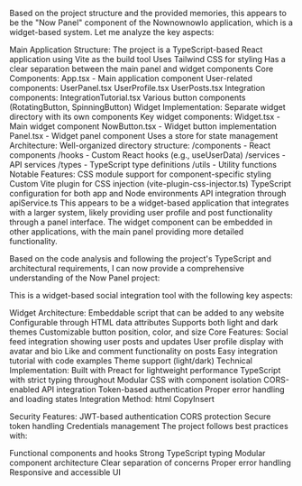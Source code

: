 Based on the project structure and the provided memories, this appears to be the "Now Panel" component of the NownownowIo application, which is a widget-based system. Let me analyze the key aspects:

Main Application Structure:
The project is a TypeScript-based React application using Vite as the build tool
Uses Tailwind CSS for styling
Has a clear separation between the main panel and widget components
Core Components:
App.tsx - Main application component
User-related components:
UserPanel.tsx
UserProfile.tsx
UserPosts.tsx
Integration components:
IntegrationTutorial.tsx
Various button components (RotatingButton, SpinningButton)
Widget Implementation:
Separate widget directory with its own components
Key widget components:
Widget.tsx - Main widget component
NowButton.tsx - Widget button implementation
Panel.tsx - Widget panel component
Uses a store for state management
Architecture:
Well-organized directory structure:
/components - React components
/hooks - Custom React hooks (e.g., useUserData)
/services - API services
/types - TypeScript type definitions
/utils - Utility functions
Notable Features:
CSS module support for component-specific styling
Custom Vite plugin for CSS injection (vite-plugin-css-injector.ts)
TypeScript configuration for both app and Node environments
API integration through apiService.ts
This appears to be a widget-based application that integrates with a larger system, likely providing user profile and post functionality through a panel interface. The widget component can be embedded in other applications, with the main panel providing more detailed functionality.




Based on the code analysis and following the project's TypeScript and architectural requirements, I can now provide a comprehensive understanding of the Now Panel project:

This is a widget-based social integration tool with the following key aspects:

Widget Architecture:
Embeddable script that can be added to any website
Configurable through HTML data attributes
Supports both light and dark themes
Customizable button position, color, and size
Core Features:
Social feed integration showing user posts and updates
User profile display with avatar and bio
Like and comment functionality on posts
Easy integration tutorial with code examples
Theme support (light/dark)
Technical Implementation:
Built with Preact for lightweight performance
TypeScript with strict typing throughout
Modular CSS with component isolation
CORS-enabled API integration
Token-based authentication
Proper error handling and loading states
Integration Method:
html
CopyInsert
<script 
  defer 
  src="https://nownownow.io/dist/now-widget.js" 
  now-data-org-id="ORG_ID" 
  now-data-token="TOKEN"
  now-data-theme="dark"
  now-data-position="left"
  now-data-button-color="#1a73e8"
  now-data-button-size="90">
</script>
Security Features:
JWT-based authentication
CORS protection
Secure token handling
Credentials management
The project follows best practices with:

Functional components and hooks
Strong TypeScript typing
Modular component architecture
Clear separation of concerns
Proper error handling
Responsive and accessible UI